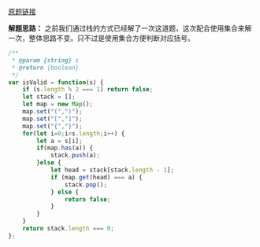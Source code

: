 [原题链接](https://leetcode-cn.com/problems/valid-parentheses/)

**解题思路：**
之前我们通过栈的方式已经解了一次这道题，这次配合使用集合来解一次，整体思路不变。只不过是使用集合方便判断对应括号。
```js
/**
 * @param {string} s
 * @return {boolean}
 */
var isValid = function(s) {
    if (s.length % 2 === 1) return false;
    let stack = [];
    let map = new Map();
    map.set("(",")");
    map.set("[","]");
    map.set("{","}");
    for(let i=0;i<s.length;i++) {
        let a = s[i];
        if(map.has(a)) {
            stack.push(a);
        }else {
            let head = stack[stack.length - 1];
            if (map.get(head) === a) {
                stack.pop();
            } else {
                return false;
            }
        }
    }
    return stack.length === 0;
};
```